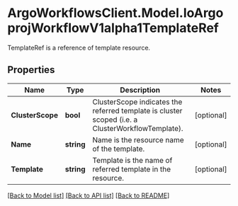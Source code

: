 # ArgoWorkflowsClient.Model.IoArgoprojWorkflowV1alpha1TemplateRef
TemplateRef is a reference of template resource.

## Properties

Name | Type | Description | Notes
------------ | ------------- | ------------- | -------------
**ClusterScope** | **bool** | ClusterScope indicates the referred template is cluster scoped (i.e. a ClusterWorkflowTemplate). | [optional] 
**Name** | **string** | Name is the resource name of the template. | [optional] 
**Template** | **string** | Template is the name of referred template in the resource. | [optional] 

[[Back to Model list]](../README.md#documentation-for-models) [[Back to API list]](../README.md#documentation-for-api-endpoints) [[Back to README]](../README.md)

